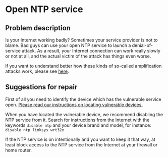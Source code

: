 # Open NTP service

## Problem description

Is your Internet working badly? Sometimes your service provider is not to blame. Bad guys can use your open NTP service to launch a denial-of-service attack. As a result, your Internet connection can work really slowly or not at all, and the actual victim of the attack has things even worse.

If you want to understand better how these kinds of so-called amplification attacks work, please see [here](../categories.md#amplification-attacks).

## Suggestions for repair

First of all you need to identify the device which has the vulnerable service open. [Please read our instructions on locating vulnerable devices.](../locate.md)

When you have located the vulnerable device, we recommend disabling the NTP service from it. Search for instructions from the Internet with the keywords `disable ntp` and your device brand and model, for instance: `disable ntp linksys wrt32x`

If the NTP service is on intentionally and you want to keep it that way, at least block access to the NTP service from the Internet at your firewall or home router.
